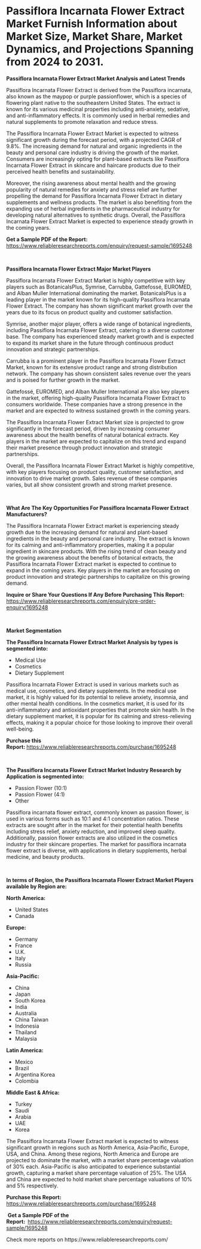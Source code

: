<p><h1>Passiflora Incarnata Flower Extract Market Furnish Information about Market Size, Market Share, Market Dynamics, and Projections Spanning from 2024 to 2031.</h1></p><p><strong>Passiflora Incarnata Flower Extract Market Analysis and Latest Trends</strong></p>
<p><p>Passiflora Incarnata Flower Extract is derived from the Passiflora incarnata, also known as the maypop or purple passionflower, which is a species of flowering plant native to the southeastern United States. The extract is known for its various medicinal properties including anti-anxiety, sedative, and anti-inflammatory effects. It is commonly used in herbal remedies and natural supplements to promote relaxation and reduce stress.</p><p>The Passiflora Incarnata Flower Extract Market is expected to witness significant growth during the forecast period, with a projected CAGR of 9.8%. The increasing demand for natural and organic ingredients in the beauty and personal care industry is driving the growth of the market. Consumers are increasingly opting for plant-based extracts like Passiflora Incarnata Flower Extract in skincare and haircare products due to their perceived health benefits and sustainability.</p><p>Moreover, the rising awareness about mental health and the growing popularity of natural remedies for anxiety and stress relief are further propelling the demand for Passiflora Incarnata Flower Extract in dietary supplements and wellness products. The market is also benefiting from the expanding use of herbal ingredients in the pharmaceutical industry for developing natural alternatives to synthetic drugs. Overall, the Passiflora Incarnata Flower Extract Market is expected to experience steady growth in the coming years.</p></p>
<p><strong>Get a Sample PDF of the Report:&nbsp;</strong> <a href="https://www.reliableresearchreports.com/enquiry/request-sample/1695248">https://www.reliableresearchreports.com/enquiry/request-sample/1695248</a></p>
<p>&nbsp;</p>
<p><strong>Passiflora Incarnata Flower Extract Major Market Players</strong></p>
<p><p>Passiflora Incarnata Flower Extract Market is highly competitive with key players such as BotanicalsPlus, Symrise, Carrubba, Gattefossé, EUROMED, and Alban Muller International dominating the market. BotanicalsPlus is a leading player in the market known for its high-quality Passiflora Incarnata Flower Extract. The company has shown significant market growth over the years due to its focus on product quality and customer satisfaction.</p><p>Symrise, another major player, offers a wide range of botanical ingredients, including Passiflora Incarnata Flower Extract, catering to a diverse customer base. The company has experienced steady market growth and is expected to expand its market share in the future through continuous product innovation and strategic partnerships.</p><p>Carrubba is a prominent player in the Passiflora Incarnata Flower Extract Market, known for its extensive product range and strong distribution network. The company has shown consistent sales revenue over the years and is poised for further growth in the market.</p><p>Gattefossé, EUROMED, and Alban Muller International are also key players in the market, offering high-quality Passiflora Incarnata Flower Extract to consumers worldwide. These companies have a strong presence in the market and are expected to witness sustained growth in the coming years.</p><p>The Passiflora Incarnata Flower Extract Market size is projected to grow significantly in the forecast period, driven by increasing consumer awareness about the health benefits of natural botanical extracts. Key players in the market are expected to capitalize on this trend and expand their market presence through product innovation and strategic partnerships.</p><p>Overall, the Passiflora Incarnata Flower Extract Market is highly competitive, with key players focusing on product quality, customer satisfaction, and innovation to drive market growth. Sales revenue of these companies varies, but all show consistent growth and strong market presence.</p></p>
<p>&nbsp;</p>
<p><strong>What Are The Key Opportunities For Passiflora Incarnata Flower Extract Manufacturers?</strong></p>
<p><p>The Passiflora Incarnata Flower Extract market is experiencing steady growth due to the increasing demand for natural and plant-based ingredients in the beauty and personal care industry. The extract is known for its calming and anti-inflammatory properties, making it a popular ingredient in skincare products. With the rising trend of clean beauty and the growing awareness about the benefits of botanical extracts, the Passiflora Incarnata Flower Extract market is expected to continue to expand in the coming years. Key players in the market are focusing on product innovation and strategic partnerships to capitalize on this growing demand.</p></p>
<p><strong>Inquire or Share Your Questions If Any Before Purchasing This Report:</strong> <a href="https://www.reliableresearchreports.com/enquiry/pre-order-enquiry/1695248">https://www.reliableresearchreports.com/enquiry/pre-order-enquiry/1695248</a></p>
<p>&nbsp;</p>
<p><strong>Market Segmentation</strong></p>
<p><strong>The Passiflora Incarnata Flower Extract Market Analysis by types is segmented into:</strong></p>
<p><ul><li>Medical Use</li><li>Cosmetics</li><li>Dietary Supplement</li></ul></p>
<p><p>Passiflora Incarnata Flower Extract is used in various markets such as medical use, cosmetics, and dietary supplements. In the medical use market, it is highly valued for its potential to relieve anxiety, insomnia, and other mental health conditions. In the cosmetics market, it is used for its anti-inflammatory and antioxidant properties that promote skin health. In the dietary supplement market, it is popular for its calming and stress-relieving effects, making it a popular choice for those looking to improve their overall well-being.</p></p>
<p><strong>Purchase this Report:&nbsp;</strong><a href="https://www.reliableresearchreports.com/purchase/1695248">https://www.reliableresearchreports.com/purchase/1695248</a></p>
<p>&nbsp;</p>
<p><strong>The Passiflora Incarnata Flower Extract Market Industry Research by Application is segmented into:</strong></p>
<p><ul><li>Passion Flower (10:1)</li><li>Passion Flower (4:1)</li><li>Other</li></ul></p>
<p><p>Passiflora incarnata flower extract, commonly known as passion flower, is used in various forms such as 10:1 and 4:1 concentration ratios. These extracts are sought after in the market for their potential health benefits including stress relief, anxiety reduction, and improved sleep quality. Additionally, passion flower extracts are also utilized in the cosmetics industry for their skincare properties. The market for passiflora incarnata flower extract is diverse, with applications in dietary supplements, herbal medicine, and beauty products.</p></p>
<p>&nbsp;</p>
<p><strong>In terms of Region, the Passiflora Incarnata Flower Extract Market Players available by Region are:</strong></p>
<p>
    <p> <strong> North America: </strong>
        <ul>
            <li>United States</li>
            <li>Canada</li>
        </ul>
        </p> 
    <p> <strong> Europe: </strong>
        <ul>
            <li>Germany</li>
            <li>France</li>
            <li>U.K.</li>
            <li>Italy</li>
            <li>Russia</li>
        </ul>
        </p> 
    <p> <strong> Asia-Pacific: </strong>
        <ul>
            <li>China</li>
            <li>Japan</li>
            <li>South Korea</li>
            <li>India</li>
            <li>Australia</li>
            <li>China Taiwan</li>
            <li>Indonesia</li>
            <li>Thailand</li>
            <li>Malaysia</li>
        </ul>
        </p> 
    <p> <strong> Latin America: </strong>
        <ul>
            <li>Mexico</li>
            <li>Brazil</li>
            <li>Argentina Korea</li>
            <li>Colombia</li>
        </ul>
        </p> 
    <p> <strong> Middle East & Africa: </strong>
        <ul>
            <li>Turkey</li>
            <li>Saudi</li>
            <li>Arabia</li>
            <li>UAE</li>
            <li>Korea</li>
        </ul>
    </p>
    </p>
<p><p>The Passiflora Incarnata Flower Extract market is expected to witness significant growth in regions such as North America, Asia-Pacific, Europe, USA, and China. Among these regions, North America and Europe are projected to dominate the market, with a market share percentage valuation of 30% each. Asia-Pacific is also anticipated to experience substantial growth, capturing a market share percentage valuation of 25%. The USA and China are expected to hold market share percentage valuations of 10% and 5% respectively.</p></p>
<p><strong>Purchase this Report: </strong><a href="https://www.reliableresearchreports.com/purchase/1695248">https://www.reliableresearchreports.com/purchase/1695248</a></p>
<p>&nbsp;<strong>Get a Sample PDF of the Report:&nbsp;&nbsp;</strong><a href="https://www.reliableresearchreports.com/enquiry/request-sample/1695248">https://www.reliableresearchreports.com/enquiry/request-sample/1695248</a></p>
<p><strong></strong></p>
<p>Check more reports on https://www.reliableresearchreports.com/</p>